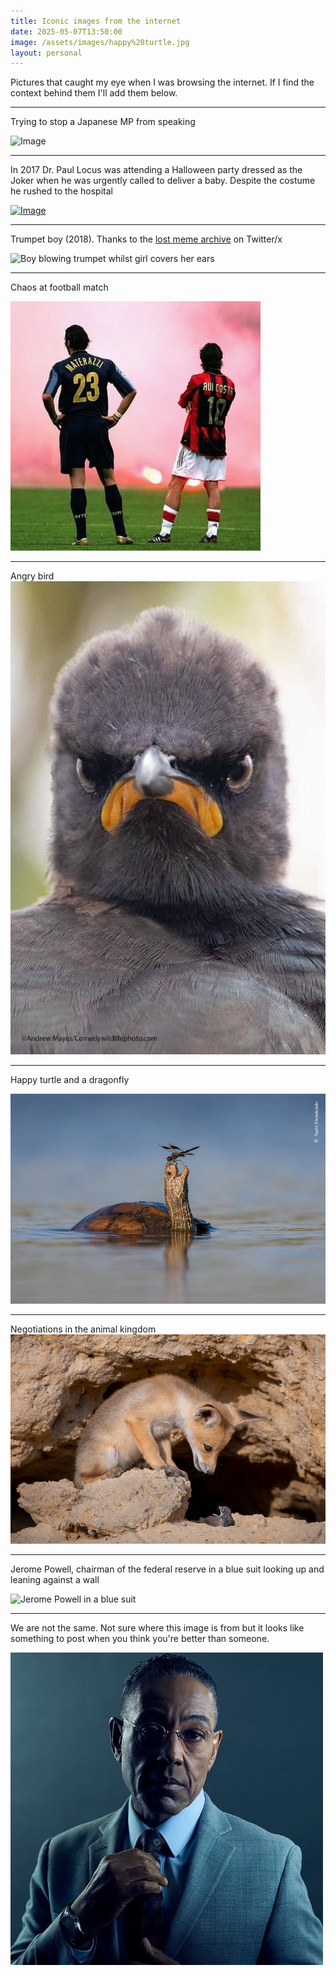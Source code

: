 ```yaml
---
title: Iconic images from the internet
date: 2025-05-07T13:50:00
image: /assets/images/happy%20turtle.jpg
layout: personal
---
```

Pictures that caught my eye when I was browsing the internet. If I find the context behind them I'll add them below.

---

Trying to stop a Japanese MP from speaking

![Image](https://pbs.twimg.com/media/Gm-qpqVWYAAYxXR?format=jpg&name=small)

---

In 2017 Dr. Paul Locus was attending a Halloween party dressed as the Joker when he was urgently called to deliver a baby. Despite the costume he rushed to the hospital

[![Image](https://pbs.twimg.com/media/GmZPxZBa8AUVogI?format=jpg&name=small)](https://x.com/PicturesFoIder/status/1902295605998973014)

---

Trumpet boy (2018). Thanks to the [lost meme archive](https://x.com/LostMemeArchive/status/1899498051288682546) on Twitter/x

![Boy blowing trumpet whilst girl covers her ears](https://pbs.twimg.com/media/GlxBY8JXUAE3A6H?format=jpg&name=small "Meme from 2018")

---

Chaos at football match

![](/assets/images/photo_5924816344866472352_x.jpg)

---

Angry bird![](/assets/images/Serious_bird.jpg)

---

Happy turtle and a dragonfly

![](/assets/images/happy%20turtle.jpg)

---

Negotiations in the animal kingdom![](/assets/images/fox_negotiation.jpg)

---

Jerome Powell, chairman of the federal reserve in a blue suit looking up and leaning against a wall

![Jerome Powell in a blue suit](https://media.npr.org/assets/img/2025/04/22/gettyimages-1782089362-e8963c586e28f9cfcf5280b48f0af864927b731a.jpg?s=1100&c=50&f=jpeg)

---

We are not the same. Not sure where this image is from but it looks like something to post when you think you're better than someone.

![Adjusting tie in Suit](/assets/images/we_are_not_the_same.jpeg "we are not the same")
